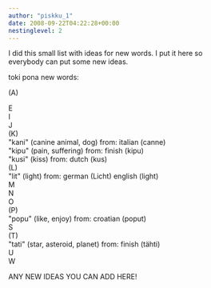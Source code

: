 ```yaml
---
author: "piskku_1"
date: 2008-09-22T04:22:28+00:00
nestinglevel: 2
---
```

I did this small list with ideas for new words. I put it here so  
everybody can put some new ideas.  
  
toki pona new words:  
  
(A)  
  
E  
I  
J  
(K)  
"kani" (canine animal, dog) from: italian (canne)  
"kipu" (pain, suffering) from: finish (kipu)  
"kusi" (kiss) from: dutch (kus)  
(L)  
"lit" (light) from: german (Licht) english (light)  
M  
N  
O  
(P)  
"popu" (like, enjoy) from: croatian (poput)  
S  
(T)  
"tati" (star, asteroid, planet) from: finish (tähti)  
U  
W  
  
ANY NEW IDEAS YOU CAN ADD HERE!
